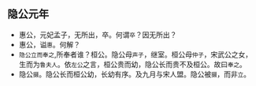 ## 隐公元年
- 惠公，元妃孟子，无所出，卒。何谓`卒`？因无所出？
- 惠公，谥`惠`。何解？
- `隐公立而奉之`,所奉者谁？桓公。隐公母`声子`，继室。桓公母`仲子`，宋武公之女，生而为`鲁夫人`。依`左公`之言，桓公贵而幼，隐公长而贵不及桓公。故曰`奉之`。
- 隐公`摄`。隐公长而桓公幼，长幼有序。及九月与宋人盟。隐公被`摄`，而非`立`。
